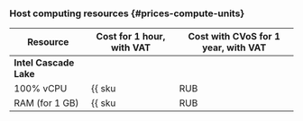 ### Host computing resources {#prices-compute-units}

| Resource | Cost for 1 hour, with VAT | Cost with CVoS for 1 year, with VAT |
| ----- | ----- | ----- |
| **Intel Cascade Lake** |
100% vCPU | {{ sku|RUB|ydb.cluster.v2.cpu|string }} | ₽0.8500 (-28%)
RAM (for 1 GB) | {{ sku|RUB|ydb.cluster.v2.ram|string }} | ₽0.2100 (-35%)
